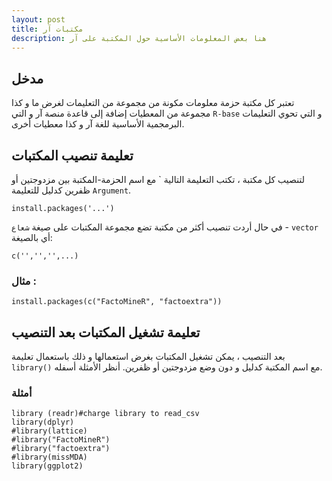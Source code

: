 ```yaml
---
layout: post
title: مكتبات آر
description: هنا بعض المعلومات الأساسية حول المكتبة على آر
---
```

## مدخل
تعتبر كل مكتبة حزمة معلومات مكونة من مجموعة من التعليمات لغرض ما و كذا مجموعة من المعطيات إضافة إلى قاعدة منصة آر و التي ```R-base``` و التي تحوي التعليمات البرمجمية الأساسية للغة آر و كذا معطيات أخرى.
## تعليمة تنصيب المكتبات
لتنصيب كل مكتبة ، تكتب التعليمة التالية ` مع اسم الحزمة-المكتبة بين مزدوجتين أو ظفرين كدليل للتعليمة ```Argument```.
```
install.packages('...')
```
في حال أردت تنصيب أكثر من مكتبة تضع مجموعة المكتبات على صيغة ```شعاع``` - ```vector``` أي بالصيغة:

```c('','','',...)```

### مثال :
```
install.packages(c("FactoMineR", "factoextra"))
```
## تعليمة تشغيل المكتبات بعد التنصيب
بعد التنصيب ، يمكن تشغيل المكتبات بغرض استعمالها و ذلك باستعمال تعليمة ```library()``` مع اسم المكتبة كدليل و دون وضع مزدوجتين أو ظفرين. أنظر الأمثلة أسفله.

### أمثلة
```
library (readr)#charge library to read_csv
library(dplyr)
#library(lattice)
#library("FactoMineR")
#library("factoextra")
#library(missMDA)
library(ggplot2)
```
